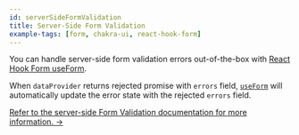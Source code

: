 ```yaml
---
id: serverSideFormValidation
title: Server-Side Form Validation
example-tags: [form, chakra-ui, react-hook-form]
---
```


You can handle server-side form validation errors out-of-the-box with [React Hook Form useForm][react-hook-form-use-form].

When `dataProvider` returns rejected promise with `errors` field, [`useForm`][react-hook-form-use-form] will automatically update the error state with the rejected `errors` field.

[Refer to the server-side Form Validation documentation for more information. →](/docs/guides-concepts/forms/#server-side-validation-)

<CodeSandboxExample path="server-side-form-validation-chakra-ui" />

[react-hook-form-use-form]: /docs/packages/list-of-packages
